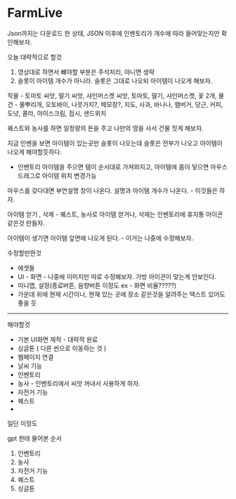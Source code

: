 # FarmLive


Json까지는 다운로드 한 상태, JSON 이후에 인벤토리가 개수에 따라 들어맞는지만 확인해보자.

오늘 대략적으로 할것
1. 영상대로 하면서 뺴야할 부분은 주석처리, 아니면 생략
2. 슬롯이 아이템 개수가 아니라. 슬롯은 그대로 나오되 아이템이 나오게 해보자.

작물 - 토마토 씨앗, 딸기 씨앗, 샤인머스켓 씨앗, 토마토, 딸기, 샤인머스켓, 꽃 2개, 
물건 - 물뿌리개, 오토바이, 나뭇가지?, 메모장?, 지도, 사과, 바나나, 햄버거, 당근, 커피, 도넛, 콜라, 아이스크림, 접시, 샌드위치

퀘스트와 농사를 하면 일정량의 돈을 주고 나만의 땅을 사서 건물 짓게 해보자.

지금 인벤을 보면 아이템이 있는곳만 슬롯이 나오는데 슬롯은 전부가 나오고 아이템이 나오게 해야할듯하다.

- 인벤토리
  아이템을 주으면 템이 순서대로 가져와지고, 아이템에 몸이 닿으면
  마우스 드래그로 아이템 위치 변경가능

마우스를 갖다대면 부연설명 창이 나온다.
설명과 아이템 개수가 나온다. - 이것들은 하자. 

아이템 얻기 , 삭제 - 퀘스트, 농사로 아이템 얻거나,    삭제는 인벤토리에 휴지통 아이콘 같은것 만들자.

아이템이 생기면 아이템 앞면에 나오게 된다. - 이거는 나중에 수정해보자.

수정할만한것
- 에셋들
- UI - 화면 - 나중에 이미지만 따로 수정해보자. 가방 아이콘이 맞는게 안보인다. 
- 미니맵, 설정(종료버튼, 음향버튼 이정도 ex - 화면 비율?????)
- 가운데 위에 현재 시간이나, 현재 있는 곳에 장소 같은것을 알려주는 텍스트 있어도 좋을 듯

-------------------------------------------------------

해야할것
- 기본 UI화면 제작 - 대략적 완료
- 싱글톤 ( 다른 씬으로 이동하는 것 )
- 웹페이지 연결
- 날씨 기능
- 인벤토리
- 농사 - 인벤토리에서 씨앗 꺼내서 사용하게 하자.
- 자전거 기능
- 퀘스트
- 
일단 이정도

gpt 한테 물어본 순서 

1. 인벤토리
2. 농사
3. 자전거 기능
4. 퀘스트
5. 싱글톤

